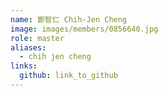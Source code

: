```yaml
---
name: 鄭智仁 Chih-Jen Cheng 
image: images/members/0856640.jpg 
role: master
aliases:
  - chih jen cheng
links:
  github: link_to_github 
---
```

